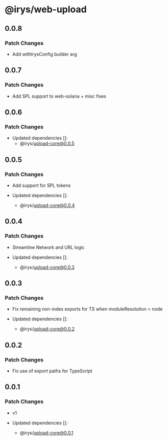 # @irys/web-upload

## 0.0.8

### Patch Changes

- Add withIrysConfig builder arg

## 0.0.7

### Patch Changes

- Add SPL support to web-solana + misc fixes

## 0.0.6

### Patch Changes

- Updated dependencies []:
  - @irys/upload-core@0.0.5

## 0.0.5

### Patch Changes

- Add support for SPL tokens

- Updated dependencies []:
  - @irys/upload-core@0.0.4

## 0.0.4

### Patch Changes

- Streamline Network and URL logic

- Updated dependencies []:
  - @irys/upload-core@0.0.3

## 0.0.3

### Patch Changes

- Fix remaining non-index exports for TS when moduleResolution = node

- Updated dependencies []:
  - @irys/upload-core@0.0.2

## 0.0.2

### Patch Changes

- Fix use of export paths for TypeScript

## 0.0.1

### Patch Changes

- v1

- Updated dependencies []:
  - @irys/upload-core@0.0.1
